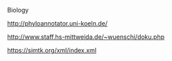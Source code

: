 
Biology

http://phyloannotator.uni-koeln.de/

http://www.staff.hs-mittweida.de/~wuenschi/doku.php

https://simtk.org/xml/index.xml
